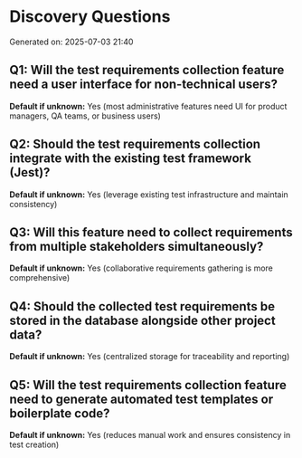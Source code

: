 # Discovery Questions

Generated on: 2025-07-03 21:40

## Q1: Will the test requirements collection feature need a user interface for non-technical users?
**Default if unknown:** Yes (most administrative features need UI for product managers, QA teams, or business users)

## Q2: Should the test requirements collection integrate with the existing test framework (Jest)?
**Default if unknown:** Yes (leverage existing test infrastructure and maintain consistency)

## Q3: Will this feature need to collect requirements from multiple stakeholders simultaneously?
**Default if unknown:** Yes (collaborative requirements gathering is more comprehensive)

## Q4: Should the collected test requirements be stored in the database alongside other project data?
**Default if unknown:** Yes (centralized storage for traceability and reporting)

## Q5: Will the test requirements collection feature need to generate automated test templates or boilerplate code?
**Default if unknown:** Yes (reduces manual work and ensures consistency in test creation)